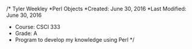 /* Tyler Weekley 
*Perl Objects
*Created: June 30, 2016
*Last Modified: June 30, 2016
* Course: CSCI 333
* Grade: A
* Program to develop my knowledge using Perl
*/
